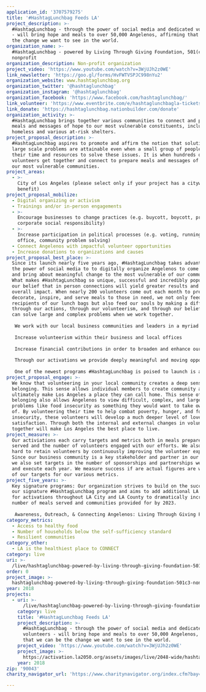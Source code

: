 ```yaml
---
application_id: '3707579275'
title: '#HashtagLunchbag Feeds LA'
project_description: >-
  #HashtagLunchbag - through the power of social media and dedicated volunteers
  - will bring hope and meals to over 50,000 Angelenos, affirming that we can be
  the change we want to see in the world.
organization_name: >-
  #HashtagLunchbag - powered by Living Through Giving Foundation, 501(c)3
  nonprofit
organization_description: Non-profit organization
project_video: 'https://www.youtube.com/watch?v=3WjUJh2z0WE'
link_newsletter: 'https://goo.gl/forms/HvFWTVSPJC998nYu2'
organization_website: www.hashtaglunchbag.org
organization_twitter: '@hashtaglunchbag'
organization_instagram: '@hashtaglunchbag'
organization_facebook: 'https://www.facebook.com/hashtaglunchbag/'
link_volunteer: 'https://www.eventbrite.com/e/hashtaglunchbagla-tickets-23924264118'
link_donate: 'https://hashtaglunchbag.nationbuilder.com/donate'
organization_activity: >-
  #HashtagLunchbag brings together various communities to connect and prepare
  meals and messages of hope to our most vulnerable constituents, including the
  homeless and various at-risk shelters.
project_proposal_description: >-
  #HashtagLunchbag aspires to promote and affirm the notion that solutions to
  large scale problems are attainable even when a small group of people dedicate
  their time and resources to solve these issues. It is when hundreds of
  volunteers get together and connect to prepare meals and messages of hope to
  our most vulnerable communities.
project_areas:
  - >-
    City of Los Angeles (please select only if your project has a citywide
    benefit)
project_proposal_mobilize:
  - Digital organizing or activism
  - Trainings and/or in-person engagements
  - >-
    Encourage businesses to change practices (e.g. buycott, boycott, promote
    corporate social responsibility)
  - >-
    Increase participation in political processes (e.g. voting, running for
    office, community problem solving)
  - Connect Angelenos with impactful volunteer opportunities
  - Increase donations to organizations and causes
project_proposal_best_place: >-
  Since its launch nearly five years ago, #HashtagLunchbag takes advantage of
  the power of social media to to digitally organize Angelenos to come together
  and bring about meaningful change to the most vulnerable of our communities.
  What makes #HashtagLunchbag so unique, successful and incredibly popular is
  our belief that in person connections will yield greater results and greater
  overall impact. When nearly 200 volunteers come out each month to prepare,
  decorate, inspire, and serve meals to those in need, we not only feed the
  recipients of our lunch bags but also feed our souls by making a difference
  through our actions, through our volunteerism, and through our belief that we
  can solve large and complex problems when we work together.
   
   We work with our local business communities and leaders in a myriad of fields to bring awareness of the important work we perform. We provide businesses with a number of opportunities to engage in #HashtagLunchbag activations and encourage them to promote our efforts in alignment with their corporate social responsibilities. Such efforts are typically tied into two major elements:
   
   Increase volunteerism within their business and local offices
   
   Increase financial contributions in order to broaden and enhance our impact
   
   Through our activations we provide deeply meaningful and moving opportunities for volunteers to tackle large scale challenges like food insecurity. 
   
   One of the newest programs #HashtagLunchbag is poised to launch is a voter registration component to increase voter turnout and participation within our volunteer groups. We believe that civic engagement is directly tied to an informed citizenry that is crucial in bringing about change to large scale and complex programs within our city and communities.
project_proposal_engage: >-
  We know that volunteering in your local community creates a deep sense of
  belonging. This sense allows individual members to create community and
  ultimately make Los Angeles a place they can call home. This sense of
  belonging also allows Angelenos to view difficult, complex, and large scale
  problems like food insecurity as something they would want to take ownership
  of. By volunteering their time to help combat poverty, hunger, and food
  insecurity, these volunteers will develop a much deeper level of love and
  satisfaction. Through both the internal and external changes in volunteers, we
  together will make Los Angeles the best place to live.
project_measure: >-
  Our activiations each carry targets and metrics both in meals prepared and
  served and the number of volunteers engaged with our efforts. We also work
  hard to retain volunteers by continuously improving the volunteer experience.
  Since our business community is a key stakeholder and partner in our efforts,
  we also set targets in the number of sponsorships and partnerships we develop
  and execute each year. We measure success if are actual figures are within 90%
  of our targets for our various metrics.
project_five_years: >-
  Key signature programs: Our organization strives to build on the success of
  our signature #HashtagLunchbag program and aims to add additional LA locations
  for activations throughout LA City and LA County to dramatically increase the
  number of meals served and communities provided for by 2023.
   
   Awareness, Outreach, & Connecting Angelenos: Living Through Giving Foundation looks forward to enhance its current outreach and awareness strategies to increase the use of technology in order to deepen the engagement of Angelenos looking for ways to bring about change in their communities.
category_metrics:
  - Access to healthy food
  - Number of households below the self-sufficiency standard
  - Resilient communities
category_other:
  - LA is the healthiest place to CONNECT
category: live
uri: >-
  /live/hashtaglunchbag-powered-by-living-through-giving-foundation-501c3-nonprofit/
order: 0
project_image: >-
  hashtaglunchbag-powered-by-living-through-giving-foundation-501c3-nonprofit.jpg
year: 2018
projects:
  - uri: >-
      /live/hashtaglunchbag-powered-by-living-through-giving-foundation-501c3-nonprofit/
    category: live
    title: '#HashtagLunchbag Feeds LA'
    project_description: >-
      #HashtagLunchbag - through the power of social media and dedicated
      volunteers - will bring hope and meals to over 50,000 Angelenos, affirming
      that we can be the change we want to see in the world.
    project_video: 'https://www.youtube.com/watch?v=3WjUJh2z0WE'
    project_image: >-
      https://activation.la2050.org/assets/images/live/2048-wide/hashtaglunchbag-powered-by-living-through-giving-foundation-501c3-nonprofit.jpg
    year: 2018
zip: '90043'
charity_navigator_url: 'https://www.charitynavigator.org/index.cfm?bay=search.profile&ein=800928421'

---
```

